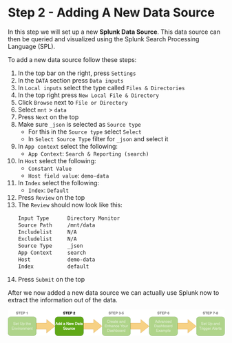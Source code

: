 # Step 2 - Adding A New Data Source
In this step we will set up a new **Splunk Data Source**.
This data source can then be queried and visualized using the Splunk Search Processing Language (SPL).

To add a new data source follow these steps:

1. In the top bar on the right, press `Settings`
2. In the `DATA` section press `Data inputs`
3. In `Local inputs` select the type called `Files & Directories`
4. In the top right press `New Local File & Directory`
5. Click `Browse` next to `File or Directory`
6. Select `mnt` > `data`
7. Press `Next` on the top
8. Make sure `_json` is selected as `Source type`
    - For this in the `Source type` select `Select`
    - In `Select Source Type` filter for `_json` and select it
9. In `App context` select the following:
    - `App Context`: `Search & Reporting (search)`
10. In `Host` select the following:
    - `Constant Value`
    - `Host field value`: `demo-data`
11. In `Index` select the following:
    - `Index`: `Default`
12. Press `Review` on the top
13. The `Review` should now look like this:
    ```
    Input Type      Directory Monitor
    Source Path     /mnt/data
    Includelist     N/A
    Excludelist     N/A
    Source Type     _json
    App Context     search
    Host            demo-data
    Index           default
    ```
14. Press `Submit` on the top

After we now added a new data source we can actually use Splunk now to extract the information out of the data.

<img src="../img/step2.png">
